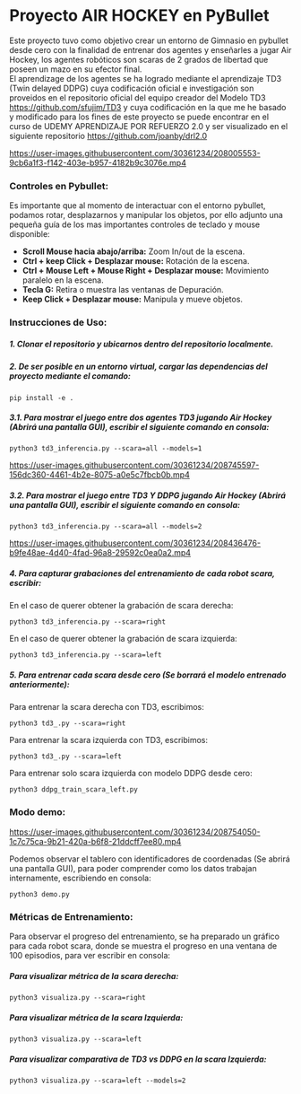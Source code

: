 # Proyecto AIR HOCKEY en PyBullet

Este proyecto tuvo como objetivo crear un entorno de Gimnasio en pybullet desde cero con la finalidad de entrenar dos agentes y enseñarles a jugar Air Hockey, los agentes robóticos son scaras de 2 grados de libertad que poseen un mazo en su efector final.  
El aprendizage de los agentes se ha logrado mediante el aprendizaje TD3 (Twin delayed DDPG) cuya codificación oficial e investigación son proveidos en el repositorio oficial del equipo creador del Modelo TD3 https://github.com/sfujim/TD3 y cuya codificación en la que me he basado y modificado para los fines de este proyecto se puede encontrar en el curso de UDEMY APRENDIZAJE POR REFUERZO 2.0 y ser visualizado en el siguiente repositorio https://github.com/joanby/drl2.0



https://user-images.githubusercontent.com/30361234/208005553-9cb6a1f3-f142-403e-b957-4182b9c3076e.mp4

### Controles en Pybullet:
Es importante que al momento de interactuar con el entorno pybullet, podamos rotar, desplazarnos y manipular los objetos, por ello adjunto una pequeña guía de los mas importantes controles de teclado y mouse disponible:

- **Scroll Mouse hacia abajo/arriba:** Zoom In/out de la escena.
- **Ctrl + keep Click + Desplazar mouse:** Rotación de la escena.
- **Ctrl + Mouse Left + Mouse Right + Desplazar mouse:** Movimiento paralelo en la escena.
- **Tecla G:** Retira o muestra las ventanas de Depuración.
- **Keep Click + Desplazar mouse:** Manipula y mueve objetos.


### Instrucciones de Uso:

##### 1. Clonar el repositorio y ubicarnos dentro del repositorio localmente.  
##### 2. De ser posible en un entorno virtual, cargar las dependencias del proyecto mediante el comando:
~~~
pip install -e .
~~~
##### 3.1. Para mostrar el juego entre dos agentes TD3 jugando Air Hockey (Abrirá una pantalla GUI), escribir el siguiente comando en consola:  
~~~
python3 td3_inferencia.py --scara=all --models=1
~~~




https://user-images.githubusercontent.com/30361234/208745597-156dc360-4461-4b2e-8075-a0e5c7fbcb0b.mp4




##### 3.2. Para mostrar el juego entre TD3 Y DDPG jugando Air Hockey (Abrirá una pantalla GUI), escribir el siguiente comando en consola:  
~~~
python3 td3_inferencia.py --scara=all --models=2
~~~

https://user-images.githubusercontent.com/30361234/208436476-b9fe48ae-4d40-4fad-96a8-29592c0ea0a2.mp4


##### 4. Para capturar grabaciones del entrenamiento de cada robot scara, escribir:  
En el caso de querer obtener la grabación de scara derecha:  
~~~
python3 td3_inferencia.py --scara=right  
~~~
En el caso de querer obtener la grabación de scara izquierda:  
~~~
python3 td3_inferencia.py --scara=left  
~~~
##### 5. Para entrenar cada scara desde cero (Se borrará el modelo entrenado anteriormente):  
Para entrenar la scara derecha con TD3, escribimos:  
~~~
python3 td3_.py --scara=right  
~~~
Para entrenar la scara izquierda con TD3, escribimos:  
~~~
python3 td3_.py --scara=left  
~~~
Para entrenar solo scara izquierda con modelo DDPG desde cero:  
~~~
python3 ddpg_train_scara_left.py
~~~

### Modo demo:


https://user-images.githubusercontent.com/30361234/208754050-1c7c75ca-9b21-420a-b6f8-21ddcff7ee80.mp4


Podemos observar el tablero con identificadores de coordenadas (Se abrirá una pantalla GUI), para poder comprender como los datos trabajan internamente, escribiendo en consola:
~~~
python3 demo.py 
~~~


### Métricas de Entrenamiento:
Para observar el progreso del entrenamiento, se ha preparado un gráfico para cada robot scara, donde se muestra el progreso en una ventana de 100 episodios, para ver escribir en consola:
##### Para visualizar métrica de la scara derecha:
~~~
python3 visualiza.py --scara=right
~~~
##### Para visualizar métrica de la scara Izquierda:
~~~
python3 visualiza.py --scara=left
~~~
##### Para visualizar comparativa de TD3 vs DDPG en la scara Izquierda:
~~~
python3 visualiza.py --scara=left --models=2
~~~
